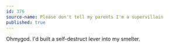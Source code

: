 ```yaml
---
id: 376
source-name: Please don't tell my parents I'm a supervillain
published: true
---
```

Ohmygod. I'd built a self-destruct lever into my smelter.
